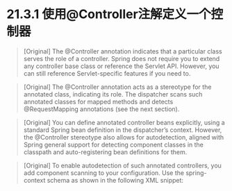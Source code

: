 # 21.3.1 使用@Controller注解定义一个控制器

> [Original] The @Controller annotation indicates that a particular class serves the role of a controller. Spring does not require you to extend any controller base class or reference the Servlet API. However, you can still reference Servlet-specific features if you need to.

> [Original] The @Controller annotation acts as a stereotype for the annotated class, indicating its role. The dispatcher scans such annotated classes for mapped methods and detects @RequestMapping annotations (see the next section).

> [Original] You can define annotated controller beans explicitly, using a standard Spring bean definition in the dispatcher’s context. However, the @Controller stereotype also allows for autodetection, aligned with Spring general support for detecting component classes in the classpath and auto-registering bean definitions for them.

> [Original] To enable autodetection of such annotated controllers, you add component scanning to your configuration. Use the spring-context schema as shown in the following XML snippet:
